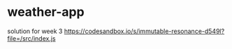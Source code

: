 # weather-app
 
solution for week 3
https://codesandbox.io/s/immutable-resonance-d549l?file=/src/index.js

